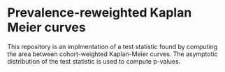 # Prevalence-reweighted Kaplan Meier curves

This repository is an implmentation of a test statistic found by computing the area between cohort-weighted Kaplan-Meier curves. 
The asymptotic distribution of the test statistic is used to compute p-values.
